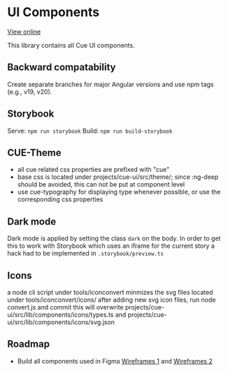 # UI Components

[View online](https://qaecy.github.io/ui-components)

This library contains all Cue UI components.

## Backward compatability

Create separate branches for major Angular versions and use npm tags (e.g., v19, v20).

## Storybook

Serve: `npm run storybook`
Build: `npm run build-storybook`

## CUE-Theme

- all cue related css properties are prefixed with "cue"
- base css is located under projects/cue-ui/src/theme/; since :ng-deep should be avoided, this can not be put at component level
- use cue-typography for displaying type whenever possible, or use the corresponding css properties

## Dark mode

Dark mode is applied by setting the class `dark` on the body. In order to get this to work with Storybook which uses an iframe for the current story a hack had to be implemented in `.storybook/preview.ts`

## Icons

a node cli script under tools/iconconvert minmizes the svg files located under tools/iconconvert/icons/
after adding new svg icon files, run node convert.js and commit
this will overwrite projects/cue-ui/src/lib/components/icons/types.ts and projects/cue-ui/src/lib/components/icons/svg.json

## Roadmap

- Build all components used in Figma [Wireframes 1](https://www.figma.com/design/h5fVJbtTez0KZyVrj5uw2K/User-Interface?node-id=102-2085&m=dev) and [Wireframes 2](https://www.figma.com/design/qPs1KmEVp6guLV8rfTc9YJ/250410_CUE_Interface?node-id=1-2219&t=7pdDck1Eawi4U0up-0)
